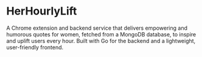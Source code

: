 # HerHourlyLift
A Chrome extension and backend service that delivers empowering and humorous quotes for women, fetched from a MongoDB database, to inspire and uplift users every hour. Built with Go for the backend and a lightweight, user-friendly frontend.
